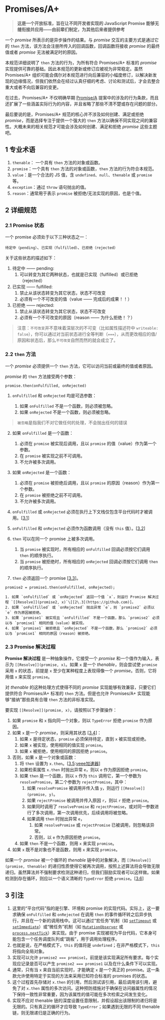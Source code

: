
# Promises/A\+



> **这是一个开放标准，旨在让不同开发者实现的 JavaScript Promise 能够无缝衔接并应用——由前辈们制定，为其他后来者提供参考**


一个 *promise* 所表示的是异步操作的结果。与 *promise* 交互的主要方式是通过它的 `then` 方法，该方法会注册所传入的回调函数，回调函数将接收 *promise* 的最终值或者 *promise* 无法被满足时的原因。


本规范详细说明了 `then` 方法的行为，为所有符合 Promises/A\+ 标准的 *promise* 实现提供可靠的基础。因此本规范的更新或修订应被视为非常稳定。虽然 Promises/A\+ 组织可能会偶尔对本规范进行向后兼容的小幅度修订，以解决新发现的边缘情况，但我们依然会在经过认真仔细的考虑、讨论和测试后，才会去整合重大或者不向后兼容的变更。


在过去，Promises/A\+ 不仅明确早期 [Promise/A](https://github.com) 提案中的涉及的行为条款，而且还扩展了一些涵盖实际行为的内容，并且省略了那些不清不楚或存在问题的部分。


最后要说的是，Promises/A\+ 规范的核心并不涉及如何创建、满足或拒绝 *promise*，而是选择专注于提供一个强大的 `then` 方法以确保不同实现之间的兼容性。大概未来的相关规范才可能会涉及如何创建、满足和拒绝 *promise* 这些主题吧。


## 1 专业术语


1. `thenable`： 一个具有 `then` 方法的对象或函数。
2. `promise`：一个具有 `then` 方法的对象或函数，`then` 方法的行为符合本规范。
3. `value`：是一个合法的 JS 值，含 `undefined`、`null`、`thenable` 或 `promise` 等。
4. `exception`：通过 `throw` 语句抛出的值。
5. `reason`：通常用于表示 `promise` 被拒绝/无法实现的原因，也是个值。


## 2 详细规范


### 2\.1 Promise 状态


一个 promise 必须处于以下三种状态之一：


`待定中（pending）`、`已实现（fulfilled）`、`已拒绝（rejected）`


关于这些状态的描述如下：


1. 待定中 —— pending:
	1. 可以转变为其它两种状态，也就是已实现（fulfilled）或已拒绝（rejected）
2. 已实现 —— fulfilled:
	1. 禁止从该状态转变为其它状态，状态不可改变
	2. 必须有一个不可改变的值（value —— 完成后的成果！！）
3. 已拒绝 —— rejected:
	1. 禁止从该状态转变为其它状态，状态不可改变
	2. 必须有一个不可改变的原因（reason —— 为什么拒绝！？）



> 注意：`不可改变`并不意味着深层次的不可变（比如属性描述符中 `writeable: false`），你可以通过对当前状态进行全等判断（`===`），从而更改相应的值/原因和状态后，那么`不可改变`自然而然的就会成立了。


### 2\.2 `then` 方法


一个 *promise* 必须提供一个 `then` 方法，它可以访问当前或最终的值或者原因。


*promise* 的 `then` 方法接受两个参数：



```
promise.then(onFulfilled, onRejected)

```

1. `onFulfilled` 和 `onRejected` 均是可选参数：


	1. 如果 `onFulfilled` 不是一个函数，则必须被忽略。
	2. 如果 `onRejected` 不是一个函数，则必须被忽略。
> `被忽略`是指我们不对它做任何的处理，不会抛出任何的错误
2. 如果 `onFulfilled` 是一个函数：


	1. 必须在 `promise` 被实现后调用，且以 `promise` 的值（value）作为第一个参数。
	2. 在 `promise` 被实现之前不可调用。
	3. 不允许被多次调用。
3. 如果 `onRejected` 是一个函数：


	1. 必须在 `promise` 被拒绝后调用，且以 `promise` 的原因（reason）作为第一个参数。
	2. 在 `promise` 被拒绝之前不可调用。
	3. 不允许被多次调用。
4. `onFulfilled` 或 `onRejected` 必须在执行上下文栈仅包含平台代码时才被调用。\[[3\.1](https://github.com)]
5. `onFulfilled` 和 `onRejected` 必须作为函数调用（没有 `this` 值）。\[[3\.2](https://github.com)]
6. `then` 可以在同一个 promise 上被多次调用。


	1. 当 `promise` 被实现时，所有相应的 `onFulfilled` 回调必须按它们调用 `then` 的顺序执行。
	2. 当 `promise` 被拒绝时，所有相应的 `onRejected` 回调必须按它们调用 `then` 的顺序执行。
7. `then` 必须返回一个 promise \[[3\.3](https://github.com)]。



```
promise2 = promise1.then(onFulfilled, onRejected);

```

	1. 如果 `onFulfilled` 或 `onRejected` 返回一个值 `x`，则运行 Promise 解决过程 `[[Resolve]](promise2, x)`\[[2\.3](https://github.com)]。
	2. 如果 `onFulfilled` 或 `onRejected` 抛出异常 `e`，则 `promise2` 必须以 `e` 作为原因被拒绝。
	3. 如果 `promise1` 被实现且 `onFulfilled` 不是一个函数，那么 `promise2` 必须以与 `promise1` 相同的值（value）被实现。
	4. 如果 `promise1` 被拒绝且 `onRejected` 不是一个函数，那么 `promise2` 必须以与 `promise1` 相同的原因（reason）被拒绝。


### 2\.3 Promise 解决过程


**Promise 解决过程** 是一种抽象操作，它接受一个 *promise* 和一个值作为输入，表示为 `[[Resolve]](promise, x)`。如果 `x` 是一个 *thenable*，则会尝试使 `promise` 采用 `x` 的状态，前提是 `x` 至少在某种程度上表现得像一个 *promise*。否则，它将用值 `x` 来实现 `promise`。


对 *thenable* 的这种处理方式使得不同的 *promise* 实现能够有效兼容，只要它们提供符合 Promises/A\+ 标准的 `then` 方法。但是也允许 Promises/A\+ 实现能够“接纳”那些具有合理 `then` 方法的非标准实现。


要实现 `[[Resolve]](promise, x)`，请按照以下步骤操作：


1. 如果 `promise` 和 `x` 指向同一个对象，则以 `TypeError` 拒绝 `promise` 作为原因。
2. 如果 `x` 是一个 *promise*，则采用其状态 \[[3\.4](https://github.com)]：
	1. 如果 `x` 是待定状态，`promise` 必须保持待定，直到 `x` 被实现或拒绝。
	2. 如果 `x` 被实现，使用相同的值实现 `promise`。
	3. 如果 `x` 被拒绝，使用相同的原因拒绝 `promise`。
3. 否则，如果 `x` 是一个对象或函数：
	1. 将 `then` 设置为 `x.then`。\[[3\.5](https://github.com):[veee加速器](https://youhaochi.com)]
	2. 如果检索属性 `x.then` 时抛出异常 `e`，则以 `e` 作为原因拒绝 `promise`。
	3. 如果 `then` 是一个函数，则以 `x` 作为 `this` 调用它，第一个参数为 `resolvePromise`，第二个参数为 `rejectPromise`，其中：
		1. 如果 `resolvePromise` 被调用并传入值 `y`，则运行 `[[Resolve]](promise, y)`。
		2. 如果 `rejectPromise` 被调用并传入原因 `r`，则以 `r` 拒绝 `promise`。
		3. 如果同时调用了 `resolvePromise` 和 `rejectPromise`，或对同一参数进行了多次调用，第一次调用优先，后续调用将被忽略。
		4. 如果调用 `then` 时抛出异常 `e`，
			1. 如果 `resolvePromise` 或 `rejectPromise` 已被调用，则忽略该异常。
			2. 否则，以 `e` 作为原因拒绝 `promise`。
	4. 如果 `then` 不是一个函数，则用 `x` 来实现 `promise`。
4. 如果 `x` 既不是对象也不是函数，则用 `x` 来实现 `promise`。


如果一个 *promise* 被一个循环的 *thenable* 链中的对象解决，而 `[[Resolve]](promise, thenable)` 的递归性质使得它被再次调用，按照上述算法将会导致无限递归。虽然算法并不强制要求检测这种递归，但我们鼓励实现者可以这样做。如果检测到存在循环，则应以一个语义清晰的 `TypeError` 拒绝 `promise`。\[[3\.6](https://github.com)]


## 3 引注


1. 这里的“平台代码”指的是引擎、环境和 promise 的实现代码。实际上，这一要求确保 `onFulfilled` 和 `onRejected` 在调用 `then` 的事件循环转之后异步执行，并且在一个新的调用栈中。这可以通过“宏任务”机制（如 [`setTimeout`](https://github.com) 或 [`setImmediate`](https://github.com)）或“微任务”机制（如 [`MutationObserver`](https://github.com) 或 [`process.nextTick`](https://github.com)）来实现。由于 promise 实现被视为平台代码，它本身可能包含一个任务调度队列或“跳板”，用于调用处理程序。
2. 也就是说，在严格模式下，`this` 的值将是 `undefined`；在非严格模式下，`this` 将指向全局对象。
3. 实现可以允许 `promise2 === promise1`，前提是该实现满足所有要求。每个实现应记录是否可以产生 `promise2 === promise1` 以及在什么条件下可以实现。
4. 通常，只有当 `x` 来自当前实现时，才能确定 `x` 是一个真正的 promise。这一条款允许使用特定于实现的方法来采用已知符合标准的 promises 的状态。
5. 这个过程首先存储对 `x.then` 的引用，然后测试该引用，最后调用该引用，避免了对 `x.then` 属性的多次访问。这种预防措施对于确保在访问器属性的情况下保持一致性非常重要，因为该属性的值可能在多次检索之间发生变化。
6. 实现不应对 thenable 链的深度设置任意限制，并假设超出该限制的递归将是无限的。只有真正的循环才应导致 `TypeError`；如果遇到无限的不同 thenable 链，则无限递归是正确的行为。


